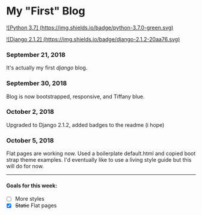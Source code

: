 # My "First" Blog

[![Python 3.7] (https://img.shields.io/badge/python-3.7.0-green.svg)](https://www.python.org/downloads/release/python-370/)


[![Django 2.1.2] (https://img.shields.io/badge/django-2.1.2-20aa76.svg)](https://docs.djangoproject.com/en/2.1/releases/2.1.2/)

### September 21, 2018
It's actually my first *django* blog.

### September 30, 2018
Blog is now bootstrapped, responsive, and Tiffany blue.

### October 2, 2018
Upgraded to Django 2.1.2, added badges to the readme (i hope)

### October 5, 2018
Flat pages are working now. Used a boilerplate default.html and copied boot strap theme examples. I'd eventually like to use a living style guide but this will do for now. 

----------------------------------------------

#### Goals for this week:
- [ ] More styles
- [x] ~~Static~~ Flat pages
